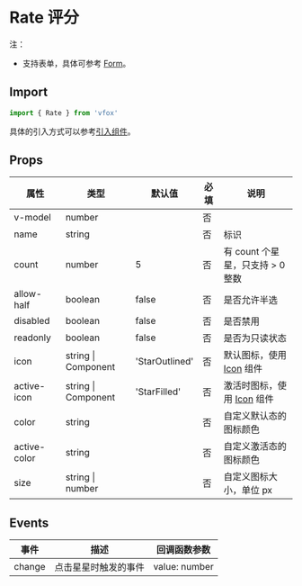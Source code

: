 # Rate 评分

注：

- 支持表单，具体可参考 [Form](./Form.md)。

## Import

```JavaScript
import { Rate } from 'vfox'
```

具体的引入方式可以参考[引入组件](../guide/import.md)。

## Props

| 属性         | 类型                | 默认值         | 必填 | 说明                                    |
| ------------ | ------------------- | -------------- | ---- | --------------------------------------- |
| v-model      | number              |                | 否   |
| name         | string              |                | 否   | 标识                                    |
| count        | number              | 5              | 否   | 有 count 个星星，只支持 > 0 整数        |
| allow-half   | boolean             | false          | 否   | 是否允许半选                            |
| disabled     | boolean             | false          | 否   | 是否禁用                                |
| readonly     | boolean             | false          | 否   | 是否为只读状态                          |
| icon         | string \| Component | 'StarOutlined' | 否   | 默认图标，使用 [Icon](./Icon.md) 组件   |
| active-icon  | string \| Component | 'StarFilled'   | 否   | 激活时图标，使用 [Icon](./Icon.md) 组件 |
| color        | string              |                | 否   | 自定义默认态的图标颜色                  |
| active-color | string              |                | 否   | 自定义激活态的图标颜色                  |
| size         | string \| number    |                | 否   | 自定义图标大小，单位 px                 |

## Events

| 事件   | 描述                 | 回调函数参数  |
| ------ | -------------------- | ------------- |
| change | 点击星星时触发的事件 | value: number |

